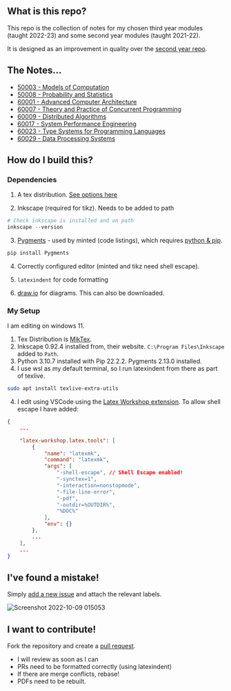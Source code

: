 ## What is this repo?

This repo is the collection of notes for my chosen third year modules (taught 2022-23) and some second year modules (taught 2021-22).

It is designed as an improvement in quality over the [second year repo](https://github.com/OliverKillane/Imperial-Computing-Year-2-Notes).

## The Notes...
- [50003 - Models of Computation](50003%20-%20Models%20of%20Computation)
- [50008 - Probability and Statistics](50008%20-%20Probability%20and%20Statistics)
- [60001 - Advanced Computer Architecture](60001%20-%20Advanced%20Computer%20Architecture)
- [60007 - Theory and Practice of Concurrent Programming](60007%20-%20Theory%20and%20Practice%20of%20Concurrent%20Programming)
- [60009 - Distributed Algorithms](60009%20-%20Distributed%20Algorithms)
- [60017 - System Performance Engineering](60017%20-%20System%20Performance%20Engineering)
- [60023 - Type Systems for Programming Languages](60023%20-%20Type%20Systems%20for%20Programming%20Languages)
- [60029 - Data Processing Systems](60029%20-%20Data%20Processing%20Systems)

## How do I build this?
### Dependencies
1. A tex distribution. [See options here](https://www.latex-project.org/get/)

2. Inkscape (required for tikz). Needs to be added to path
```powershell
# Check inkscape is installed and on path
inkscape --version
```

3. [Pygments](https://pygments.org/) - used by minted (code listings), which requires [python & pip](https://www.python.org/downloads/).
```powershell
pip install Pygments
```

4. Correctly configured editor (minted and tikz need shell escape).

5. `latexindent` for code formatting

6. [draw.io](https://app.diagrams.net/) for diagrams. This can also be downloaded.

### My Setup
I am editing on windows 11.
1. Tex Distribution is [MikTex](https://miktex.org/).
2. Inkscape 0.92.4 installed from, their website. `C:\Program Files\Inkscape` added to `Path`.
3. Python 3.10.7 installed with Pip 22.2.2. Pygments 2.13.0 installed.
5. I use wsl as my default terminal, so I run latexindent from there as part of texlive. 
```bash
sudo apt install texlive-extra-utils
```
4. I edit using VSCode using the [Latex Workshop extension](https://marketplace.visualstudio.com/items?itemName=James-Yu.latex-workshop). To allow shell escape I have added:
```json
{
    ...

    "latex-workshop.latex.tools": [
        {
            "name": "latexmk",
            "command": "latexmk",
            "args": [
                "-shell-escape", // Shell Escape enabled!
                "-synctex=1",
                "-interaction=nonstopmode",
                "-file-line-error",
                "-pdf",
                "-outdir=%OUTDIR%",
                "%DOC%"
            ],
            "env": {}
        },
        ...
    ],
    ...
}
```

## I've found a mistake!
Simply [add a new issue](https://github.com/OliverKillane/Imperial-Computing-Year-3-Notes/issues/new/choose) and attach the relevant labels.

![Screenshot 2022-10-09 015053](https://user-images.githubusercontent.com/44177991/194732526-54cca108-9fa7-4b0e-a4af-b0baad625af9.png)

## I want to contribute!
Fork the repository and create a [pull request](https://github.com/OliverKillane/Imperial-Computing-Year-3-Notes/pulls).
- I will review as soon as I can
- PRs need to be formatted correctly (using latexindent)
- If there are merge conflicts, rebase!
- PDFs need to be rebuilt.
